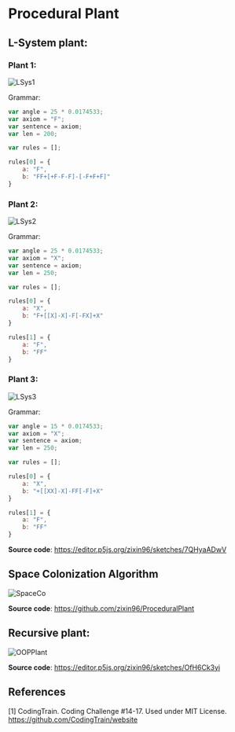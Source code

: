 # Procedural Plant

## L-System plant: 

### Plant 1: 

![LSys1](LSystemTree1.gif)

Grammar: 
```js
var angle = 25 * 0.0174533;
var axiom = "F";
var sentence = axiom;
var len = 200;

var rules = [];

rules[0] = {
    a: "F",
    b: "FF+[+F-F-F]-[-F+F+F]"  
}
```


### Plant 2:

![LSys2](LSystemTree2.gif)

Grammar: 
```js
var angle = 25 * 0.0174533;
var axiom = "X";
var sentence = axiom;
var len = 250;

var rules = [];

rules[0] = {
    a: "X",
    b: "F+[[X]-X]-F[-FX]+X"  
}

rules[1] = {
    a: "F",
    b: "FF"  
}
```

### Plant 3:

![LSys3](LSystemTree3.gif)

Grammar: 
```js
var angle = 15 * 0.0174533;
var axiom = "X";
var sentence = axiom;
var len = 250;

var rules = [];

rules[0] = {
    a: "X",
    b: "+[[XX]-X]-FF[-F]+X"  
}

rules[1] = {
    a: "F",
    b: "FF"  
}
```

**Source code**: https://editor.p5js.org/zixin96/sketches/7QHyaADwV

## Space Colonization Algorithm

![SpaceCo](SpaceCo.gif)

**Source code**: https://github.com/zixin96/ProceduralPlant

## Recursive plant: 

![OOPPlant](OOPPlant.gif)

**Source code**: https://editor.p5js.org/zixin96/sketches/OfH6Ck3yi

## References

[1] CodingTrain. Coding Challenge #14-17.
    Used under MIT License.
    https://github.com/CodingTrain/website
